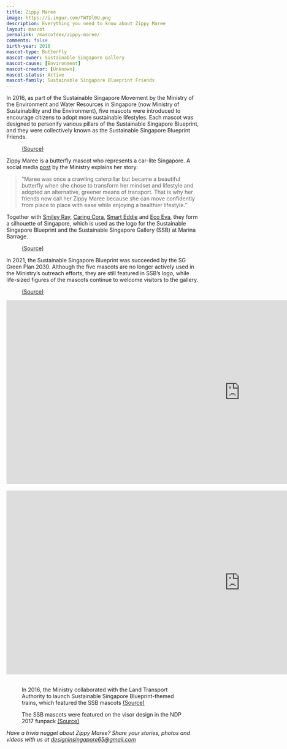 ```yaml
---
title: Zippy Maree
image: https://i.imgur.com/TWTDl0U.png
description: Everything you need to know about Zippy Maree
layout: mascot
permalink: /mascotdex/zippy-maree/
comments: false
birth-year: 2016
mascot-type: Butterfly
mascot-owner: Sustainable Singapore Gallery
mascot-cause: [Environment]
mascot-creator: [Unknown]
mascot-status: Active
mascot-family: Sustainable Singapore Blueprint Friends
---
```


In 2016, as part of the Sustainable Singapore Movement by the Ministry of the Environment and Water Resources in Singapore (now Ministry of Sustainability and the Environment), five mascots were introduced to encourage citizens to adopt more sustainable lifestyles. Each mascot was designed to personify various pillars of the Sustainable Singapore Blueprint, and they were collectively known as the Sustainable Singapore Blueprint Friends.

<figure>
<img src="https://i.imgur.com/WxNt9Na.png" alt="">
<figcaption><a href="https://www.facebook.com/photo/?fbid=1289884707729415&set=a.234440306607199" target="_blank">(Source)</a></figcaption>
</figure>

Zippy Maree is a butterfly mascot who represents a car-lite Singapore. A social media <a href="https://www.facebook.com/MSEsingapore/videos/1303323399718879/" target="_blank">post</a> by the Ministry explains her story: 

<blockquote>“Maree was once a crawling caterpillar but became a beautiful butterfly when she chose to transform her mindset and lifestyle and adopted an alternative, greener means of transport. That is why her friends now call her Zippy Maree because she can move confidently from place to place with ease while enjoying a healthier lifestyle.”</blockquote>

Together with <a href="https://www.designinsingapore.com/mascotdex/smiley-ray/" target="_blank">Smiley Ray</a>, <a href="https://www.designinsingapore.com/mascotdex/caring-cora/" target="_blank">Caring Cora</a>, <a href="https://www.designinsingapore.com/mascotdex/smart-eddie/" target="_blank">Smart Eddie</a> and <a href="https://www.designinsingapore.com/mascotdex/eco-eva/" target="_blank">Eco Eva</a>, they form a silhouette of Singapore, which is used as the logo for the Sustainable Singapore Blueprint and the Sustainable Singapore Gallery (SSB) at Marina Barrage.

<figure>
<img src="https://i.imgur.com/t4OaCMf.png" alt="">
<figcaption><a href="https://www.facebook.com/ssgallery.sg/" target="_blank">(Source)</a></figcaption>
</figure>

In 2021, the Sustainable Singapore Blueprint was succeeded by the SG Green Plan 2030. Although the five mascots are no longer actively used in the Ministry’s outreach efforts, they are still featured in SSB’s logo, while life-sized figures of the mascots continue to welcome visitors to the gallery.

<figure>
<img src="https://i.imgur.com/BZ1Uode.jpg" alt="">
<figcaption><a href="https://lh3.googleusercontent.com/p/AF1QipPjkiierwHxDyNEjRWPmKBYXTy_QKugNM14NaUT=s680-w680-h510" target="_blank">(Source)</a></figcaption>
</figure>

<div class="video-responsive">
<iframe width="1217" height="480" src="https://www.youtube.com/embed/jHqDSmavnTg?list=PLufsUwaI-DoGXFAY9rHe1BSi4SOcsW3rV" title="Travelling Without Maree" frameborder="0" allow="accelerometer; autoplay; clipboard-write; encrypted-media; gyroscope; picture-in-picture; web-share" referrerpolicy="strict-origin-when-cross-origin" allowfullscreen></iframe>
</div>
<br>

<div class="video-responsive">
<iframe width="1217" height="480" src="https://www.youtube.com/embed/6UIEr9nOU3c?list=PLufsUwaI-DoGXFAY9rHe1BSi4SOcsW3rV" title="Zippy Maree: A Car-Lite Singapore" frameborder="0" allow="accelerometer; autoplay; clipboard-write; encrypted-media; gyroscope; picture-in-picture; web-share" referrerpolicy="strict-origin-when-cross-origin" allowfullscreen></iframe>
</div>
<br>

<figure>
<img src="https://i.imgur.com/v3xEJdb.jpg" alt="">
<figcaption>In 2016, the Ministry collaborated with the Land Transport Authority to launch Sustainable Singapore Blueprint-themed trains, which featured the SSB mascots <a href="https://www.facebook.com/photo/?fbid=1252355244834709&set=zippy-maree-represents-one-of-the-ssb-2015-focus-areas-a-carlite-singapore-did-y" target="_blank">(Source)</a></figcaption>
</figure>

<figure>
<img src="https://i.imgur.com/U29FqTb.png" alt="">
<figcaption>The SSB mascots were featured on the visor design in the NDP 2017 funpack <a href="https://www.facebook.com/watch/?v=10154811932837934" target="_blank">(Source)</a></figcaption>
</figure>

<i>Have a trivia nugget about Zippy Maree? Share your stories, photos and videos with us at designinsingapore65@gmail.com</i>






